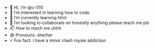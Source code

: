 - 👋 Hi, I’m @c-510
- 👀 I’m interested in learning how to code
- 🌱 I’m currently learning html
- 💞️ I’m looking to collaborate on honestly anything please teach me pls
- 📫 How to reach me uhhh
- 😄 Pronouns: she/her
- ⚡ Fun fact: i have a minor clash royale addiction

<!---
c-510/c-510 is a ✨ special ✨ repository because its `README.md` (this file) appears on your GitHub profile.
You can click the Preview link to take a look at your changes.
--->
